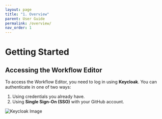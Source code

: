 ```yaml
---
layout: page
title: "1. Overview"
parent: User Guide
permalink: /overview/
nav_order: 1
---
```


# Getting Started

## Accessing the Workflow Editor

To access the Workflow Editor, you need to log in using **Keycloak**. You can authenticate in one of two ways:

1. Using credentials you already have.
2. Using **Single Sign-On (SSO)** with your GitHub account.

![Keycloak Image](images/keycloak.png)